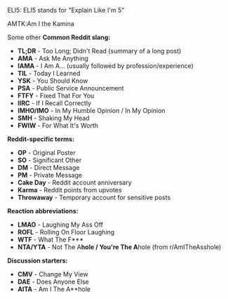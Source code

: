ELI5:
ELI5 stands for "Explain Like I'm 5"

AMTK:Am I the Kamina

Some other **Common Reddit slang:**

- **TL;DR** - Too Long; Didn't Read (summary of a long post)
- **AMA** - Ask Me Anything
- **IAMA** - I Am A... (usually followed by profession/experience)
- **TIL** - Today I Learned
- **YSK** - You Should Know
- **PSA** - Public Service Announcement
- **FTFY** - Fixed That For You
- **IIRC** - If I Recall Correctly
- **IMHO/IMO** - In My Humble Opinion / In My Opinion
- **SMH** - Shaking My Head
- **FWIW** - For What It's Worth

**Reddit-specific terms:**

- **OP** - Original Poster
- **SO** - Significant Other
- **DM** - Direct Message
- **PM** - Private Message
- **Cake Day** - Reddit account anniversary
- **Karma** - Reddit points from upvotes
- **Throwaway** - Temporary account for sensitive posts

**Reaction abbreviations:**

- **LMAO** - Laughing My Ass Off
- **ROFL** - Rolling On Floor Laughing
- **WTF** - What The F***
- **NTA/YTA** - Not The A**hole / You're The A**hole (from r/AmITheAsshole)

**Discussion starters:**

- **CMV** - Change My View
- **DAE** - Does Anyone Else
- **AITA** - Am I The A**hole